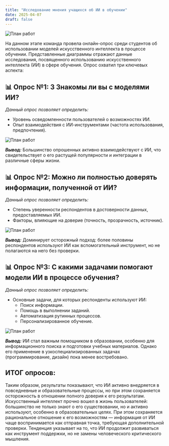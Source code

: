 ```yaml
---
title: "Исследование мнения учащихся об ИИ в обучении"
date: 2025-04-07
draft: false
---
```

![План работ](/images/i.webp) 

На данном этапе команда провела онлайн-опрос среди студентов об использовании моделей искусственного интеллекта в процессе обучении. 
Представленные диаграммы отражают данные исследования, посвященного использованию искусственного интеллекта (ИИ) в сфере обучения. Опрос охватил три ключевых аспекта:  

## 📊 Опрос №1: З Знакомы ли вы с моделями ИИ?

_Данный опрос позволяет определить:_
- Уровень осведомленности пользователей о возможностях ИИ.  
- Опыт взаимодействия с ИИ-инструментами (частота использования, предпочтения).  

![План работ](/images/ai-education1.png)  

**_Вывод:_** Большинство опрошенных активно взаимодействуют с ИИ, что свидетельствует о его растущей популярности и интеграции в различные сферы жизни.

## 📊 Опрос №2: Можно ли полностью доверять информации, полученной от ИИ?
_Данный опрос позволяет определить:_
- Степень уверенности респондентов в достоверности данных, предоставляемых ИИ.  
- Факторы, влияющие на доверие (точность, прозрачность, источник).  

![План работ](/images/ai-education2.png)  

**_Вывод:_** Доминирует осторожный подход: более половины респондентов используют ИИ как вспомогательный инструмент, но не полагаются на него без проверки.

## 📊 Опрос №3: С какими задачами помогают модели ИИ в процессе обучения?
_Данный опрос позволяет определить:_
- Основные задачи, для которых респонденты используют ИИ:  
  - Поиск информации.  
  - Помощь в выполнении заданий.  
  - Автоматизация рутинных процессов.  
  - Персонализированное обучение.  

![План работ](/images/ai-education3.png)  

**_Вывод:_** ИИ стал важным помощником в образовании, особенно для информационного поиска и подготовки учебных материалов. Однако его применение в узкоспециализированных задачах (программирование, дизайн) пока менее востребовано.

## ИТОГ опросов:

Таким образом, результаты показывают, что ИИ активно внедряется в повседневные и образовательные процессы, но при этом сохраняется осторожность в отношении полного доверия к его результатам. Искусственный интеллект прочно вошел в жизнь пользователей: большинство не только знают о его существовании, но и активно используют, особенно в образовательных целях. При этом сохраняется рациональное отношение к его возможностям — информация от ИИ чаще воспринимается как отправная точка, требующая дополнительной проверки. Тенденция указывает на то, что ИИ продолжит развиваться как инструмент поддержки, но не замены человеческого критического мышления.
 
